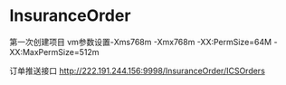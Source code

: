 # InsuranceOrder
第一次创建项目
vm参数设置-Xms768m -Xmx768m -XX:PermSize=64M -XX:MaxPermSize=512m 

订单推送接口 http://222.191.244.156:9998/InsuranceOrder/ICSOrders


 
